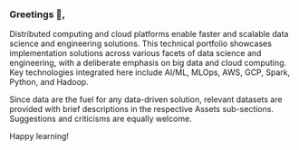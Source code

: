 ### Greetings 👋,

Distributed computing and cloud platforms enable faster and scalable data science and engineering solutions. This technical portfolio showcases implementation solutions across various facets of data science and engineering, with a deliberate emphasis on big data and cloud computing. Key technologies integrated here include AI/ML, MLOps, AWS, GCP, Spark, Python, and Hadoop.

Since data are the fuel for any data-driven solution, relevant datasets are provided with brief descriptions in the respective Assets sub-sections. Suggestions and criticisms are equally welcome.

Happy learning!



<!--
**manoharkaranth/manoharkaranth** is a ✨ _special_ ✨ repository because its `README.md` (this file) appears on your GitHub profile.

Here are some ideas to get you started:

- 🔭 I’m currently working on ...
- 🌱 I’m currently learning ...
- 👯 I’m looking to collaborate on ...
- 🤔 I’m looking for help with ...
- 💬 Ask me about ...
- 📫 How to reach me: ...
- 😄 Pronouns: ...
- ⚡ Fun fact: ...
-->
